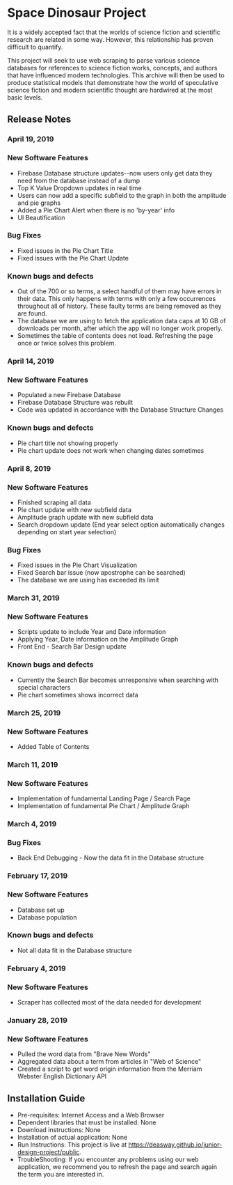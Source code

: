 # Space Dinosaur Project

It is a widely accepted fact that the worlds of science fiction and scientific research are related in some way. However, this relationship has proven difficult to quantify.

This project will seek to use web scraping to parse various science databases for references to science fiction works, concepts, and authors that have influenced modern technologies. This archive will then be used to produce statistical models that demonstrate how the world of speculative science fiction and modern scientific thought are hardwired at the most basic levels.

## Release Notes

### April 19, 2019
### New Software Features
* Firebase Database structure updates--now users only get data they need from the database instead of a dump
* Top K Value Dropdown updates in real time 
* Users can now add a specific subfield to the graph in both the amplitude and pie graphs
* Added a Pie Chart Alert when there is no 'by-year' info
* UI Beautification
### Bug Fixes
* Fixed issues in the Pie Chart Title
* Fixed issues with the Pie Chart Update
### Known bugs and defects
* Out of the 700 or so terms, a select handful of them may have errors in their data. This only happens with terms with only a few occurrences throughout all of history. These faulty terms are being removed as they are found.
* The database we are using to fetch the application data caps at 10 GB of downloads per month, after which the app will no longer work properly.
* Sometimes the table of contents does not load. Refreshing the page once or twice solves this problem.

### April 14, 2019
### New Software Features
* Populated a new Firebase Database
* Firebase Database Structure was rebuilt
* Code was updated in accordance with the Database Structure Changes
### Known bugs and defects
* Pie chart title not showing properly
* Pie chart update does not work when changing dates sometimes

### April 8, 2019
### New Software Features
* Finished scraping all data 
* Pie chart update with new subfield data
* Amplitude graph update with new subfield data
* Search dropdown update (End year select option automatically changes depending on start year selection)
### Bug Fixes
* Fixed issues in the Pie Chart Visualization
* Fixed Search bar issue (now apostrophe can be searched)
* The database we are using has exceeded its limit

### March 31, 2019
### New Software Features
* Scripts update to include Year and Date information
* Applying Year, Date information on the Amplitude Graph
* Front End - Search Bar Design update 
### Known bugs and defects
* Currently the Search Bar becomes unresponsive when searching with special characters
* Pie chart sometimes shows incorrect data

### March 25, 2019
### New Software Features
* Added Table of Contents 

### March 11, 2019
### New Software Features
* Implementation of fundamental Landing Page / Search Page
* Implementation of fundamental Pie Chart / Amplitude Graph

### March 4, 2019
### Bug Fixes
* Back End Debugging - Now the data fit in the Database structure

### February 17, 2019
### New Software Features
* Database set up
* Database population
### Known bugs and defects
* Not all data fit in the Database structure

### February 4, 2019
### New Software Features
* Scraper has collected most of the data needed for development

### January 28, 2019
### New Software Features
* Pulled the word data from "Brave New Words" 
* Aggregated data about a term from articles in "Web of Science"
* Created a script to get word origin information from the Merriam Webster English Dictionary API

## Installation Guide
* Pre-requisites: Internet Access and a Web Browser
* Dependent libraries that must be installed: None
* Download instructions: None
* Installation of actual application: None
* Run Instructions: This project is live at https://deasway.github.io/junior-design-project/public.
* TroubleShooting: If you encounter any problems using our web application, we recommend you to refresh the page and search again the term you are interested in. 
